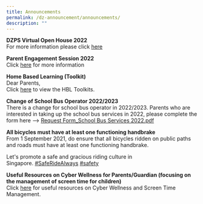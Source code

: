 ```yaml
---
title: Announcements
permalink: /dz-announcement/announcements/
description: ""
---
```

**DZPS Virtual Open House 2022**<br>
For more information please click [here](https://staging.d3uysdl5odqqma.amplifyapp.com/virtual-open-house/)

**Parent Engagement Session 2022**
<br>Click [here](https://staging.d3uysdl5odqqma.amplifyapp.com/partnerships/School-Information-and-Letters/parent-engagement-session/) for more information

**Home Based Learning (Toolkit)**
<br>Dear Parents,<br>
Click [here](/files/HBL%20Toolkit%202020.pdf) to view the HBL Toolkits.

**Change of School Bus Operator 2022/2023**<br>
There is a change for school bus operator in 2022/2023. Parents who are interested in taking up the school bus services in 2022, please complete the form here --> [Request Form_School Bus Services 2022.pdf](/files/Request%20Form_School%20Bus%20Services%202022.pdf)

**All bicycles must have at least one functioning handbrake**<br>
From 1 September 2021, do ensure that all bicycles ridden on public paths and roads must have at least one functioning handbrake.

Let's promote a safe and gracious riding culture in Singapore. [#SafeRideAlways](https://www.facebook.com/hashtag/saferidealways?__eep__=6&__cft__[0]=AZUUQBPoUqugvcj7n58kReitpORUsg9bU4hXC_9o3Wt8qWdsiIo3p9jYaSCknDTLFciGcOUDZq0ZP3KzGnXKDjHUmpFueyU7rvOaAtYYEgiiLy3KWSwYVQNXjG-3c8ZI2W2-QqmIkT2M3l9ZAmiqGXs3-ZKz_YUgvv5CZUfeNn-XDQ&__tn__=*NK-R) [#safety](https://www.facebook.com/hashtag/safety?__eep__=6&__cft__[0]=AZUUQBPoUqugvcj7n58kReitpORUsg9bU4hXC_9o3Wt8qWdsiIo3p9jYaSCknDTLFciGcOUDZq0ZP3KzGnXKDjHUmpFueyU7rvOaAtYYEgiiLy3KWSwYVQNXjG-3c8ZI2W2-QqmIkT2M3l9ZAmiqGXs3-ZKz_YUgvv5CZUfeNn-XDQ&__tn__=*NK-R)

**Useful Resources on Cyber Wellness for Parents/Guardian (focusing on the management of screen time for children)**
<br> Click [here](https://staging.d3uysdl5odqqma.amplifyapp.com/events-and-others/Useful-Links/for-partners/) for useful resources on Cyber Wellness and Screen Time Management.